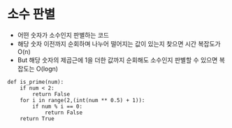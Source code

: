 # 소수 판별
- 어떤 숫자가 소수인지 판별하는 코드
- 해당 숫자 이전까지 순회하며 나누어 떨어지는 값이 있는지 찾으면 시간 복잡도가 O(n)
- But 해당 숫자의 제곱근에 1을 더한 값까지 순회해도 소수인지 판별할 수 있으면 복잡도는 O(logn)

```
def is_prime(num):
    if num < 2:
        return False
    for i in range(2,(int(num ** 0.5) + 1)):
        if num % i == 0:
            return False
    return True
```